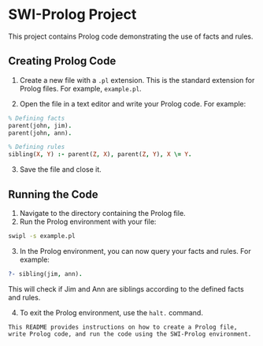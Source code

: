 
# SWI-Prolog Project

This project contains Prolog code demonstrating the use of facts and rules.

## Creating Prolog Code

1. Create a new file with a `.pl` extension. This is the standard extension for Prolog files. For example, `example.pl`.

2. Open the file in a text editor and write your Prolog code. For example:

```prolog
% Defining facts
parent(john, jim).
parent(john, ann).

% Defining rules
sibling(X, Y) :- parent(Z, X), parent(Z, Y), X \= Y.
```

3. Save the file and close it.

## Running the Code

1. Navigate to the directory containing the Prolog file.
2. Run the Prolog environment with your file:

```bash
swipl -s example.pl
```

3. In the Prolog environment, you can now query your facts and rules. For example:

```prolog
?- sibling(jim, ann).
```

This will check if Jim and Ann are siblings according to the defined facts and rules.

4. To exit the Prolog environment, use the `halt.` command.

```
This README provides instructions on how to create a Prolog file, write Prolog code, and run the code using the SWI-Prolog environment.
```
